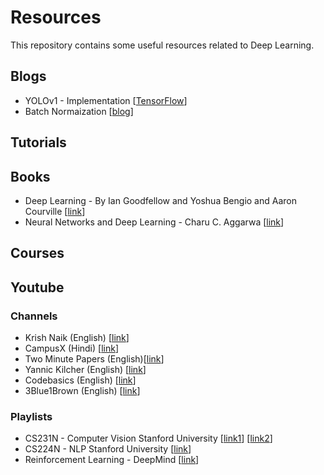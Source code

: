 # Resources

This repository contains some useful resources related to Deep Learning.

## Blogs

- YOLOv1 - Implementation [[TensorFlow](https://www.maskaravivek.com/post/yolov1/)]
- Batch Normaization [[blog](https://towardsdatascience.com/batch-normalization-in-3-levels-of-understanding-14c2da90a338)]

## Tutorials


## Books

- Deep Learning - By Ian Goodfellow and Yoshua Bengio and Aaron Courville [[link](./Books/DeepLearningBook.pdf)]
- Neural Networks and Deep Learning - Charu C. Aggarwa [[link](http://ndl.ethernet.edu.et/bitstream/123456789/88552/1/2018_Book_NeuralNetworksAndDeepLearning.pdf)]

## Courses


## Youtube

### Channels

- Krish Naik (English) [[link]()]
- CampusX (Hindi) [[link](https://www.youtube.com/@campusx-official)]
- Two Minute Papers (English)[[link](https://www.youtube.com/@TwoMinutePapers)]
- Yannic Kilcher (English) [[link](https://www.youtube.com/@YannicKilcher)]
- Codebasics (English) [[link](https://www.youtube.com/@codebasics)]
- 3Blue1Brown (English) [[link](https://www.youtube.com/c/3blue1brown)]

### Playlists

- CS231N - Computer Vision Stanford University [[link1](https://www.youtube.com/playlist?list=PLkt2uSq6rBVctENoVBg1TpCC7OQi31AlC)] [[link2](https://www.youtube.com/playlist?list=PLC1qU-LWwrF64f4QKQT-Vg5Wr4qEE1Zxk)]
- CS224N - NLP Stanford University [[link](https://www.youtube.com/playlist?list=PLoROMvodv4rOSH4v6133s9LFPRHjEmbmJ)]
- Reinforcement Learning - DeepMind [[link](https://www.youtube.com/playlist?list=PLqYmG7hTraZBKeNJ-JE_eyJHZ7XgBoAyb)]